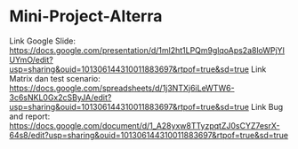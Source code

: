 # Mini-Project-Alterra

Link Google Slide: https://docs.google.com/presentation/d/1ml2ht1LPQm9glqoAps2a8loWPjYIUYmO/edit?usp=sharing&ouid=101306144310011883697&rtpof=true&sd=true
Link Matrix dan test scenario: https://docs.google.com/spreadsheets/d/1j3NTXj6iLeWTW6-3c6sNKL0Gx2cSByJA/edit?usp=sharing&ouid=101306144310011883697&rtpof=true&sd=true
Link Bug and report: https://docs.google.com/document/d/1_A28yxw8TTyzpqtZJ0sCYZ7esrX-64s8/edit?usp=sharing&ouid=101306144310011883697&rtpof=true&sd=true
